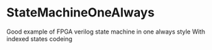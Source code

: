 # StateMachineOneAlways
Good example of FPGA verilog state machine in one  always style
With indexed states codeing

